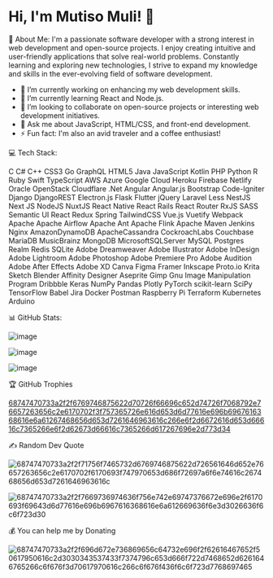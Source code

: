 # Hi, I'm Mutiso Muli! 👋

💫 About Me:
I'm a passionate software developer with a strong interest in web development and open-source projects. I enjoy creating intuitive and user-friendly applications that solve real-world problems. Constantly learning and exploring new technologies, I strive to expand my knowledge and skills in the ever-evolving field of software development.

- 🔭 I’m currently working on enhancing my web development skills.
- 🌱 I’m currently learning React and Node.js.
- 👯 I’m looking to collaborate on open-source projects or interesting web development initiatives.
- 💬 Ask me about JavaScript, HTML/CSS, and front-end development.
- ⚡ Fun fact: I'm also an avid traveler and a coffee enthusiast!

💻 Tech Stack:

C C# C++ CSS3 Go GraphQL HTML5 Java JavaScript Kotlin PHP Python R Ruby Swift TypeScript AWS Azure Google Cloud Heroku Firebase Netlify Oracle OpenStack Cloudflare .Net Angular Angular.js Bootstrap Code-Igniter Django DjangoREST Electron.js Flask Flutter jQuery Laravel Less NestJS Next JS NodeJS NuxtJS React Native React Rails React Router RxJS SASS Semantic UI React Redux Spring TailwindCSS Vue.js Vuetify Webpack Apache Apache Airflow Apache Ant Apache Flink Apache Maven Jenkins Nginx AmazonDynamoDB ApacheCassandra CockroachLabs Couchbase MariaDB MusicBrainz MongoDB MicrosoftSQLServer MySQL Postgres Realm Redis SQLite Adobe Dreamweaver Adobe Illustrator Adobe InDesign Adobe Lightroom Adobe Photoshop Adobe Premiere Pro Adobe Audition Adobe After Effects Adobe XD Canva Figma Framer Inkscape Proto.io Krita Sketch Blender Affinity Designer Aseprite Gimp Gnu Image Manipulation Program Dribbble Keras NumPy Pandas Plotly PyTorch scikit-learn SciPy TensorFlow Babel Jira Docker Postman Raspberry Pi Terraform Kubernetes Arduino

📊 GitHub Stats:

![image](https://github.com/MutisoMuli/MutisoMuli/assets/136011037/12029c80-c8f6-4e64-9766-96bd748fc001)

![image](https://github.com/MutisoMuli/MutisoMuli/assets/136011037/60dd6c81-ea42-474b-9dc7-82b327aa3f64)

![image](https://github.com/MutisoMuli/MutisoMuli/assets/136011037/b1144969-bfcc-4fc6-8b08-d1e1d8bb2068)

🏆 GitHub Trophies

[68747470733a2f2f6769746875622d70726f66696c652d74726f7068792e76657263656c2e6170702f3f757365726e616d653d6d77616e696b6967616368616e6a61267468656d653d7261646963616c266e6f2d6672616d653d66616c7365266e6f2d62673d66616c7365266d617267696e2d773d34](https://github.com/MutisoMuli/MutisoMuli/assets/136011037/9e8eaba1-ea34-4bc7-896c-e6d0dc74b0d9)


✍️ Random Dev Quote

![68747470733a2f2f71756f7465732d6769746875622d726561646d652e76657263656c2e6170702f6170693f747970653d686f72697a6f6e74616c267468656d653d7261646963616c](https://github.com/MutisoMuli/MutisoMuli/assets/136011037/04407e59-c35e-4de2-a1a0-1e11e805eac4)

![68747470733a2f2f7669736974636f756e742e69747376672e696e2f6170693f69643d6d77616e696b6967616368616e6a612669636f6e3d3026636f6c6f723d30](https://github.com/MutisoMuli/MutisoMuli/assets/136011037/cf99894a-f86e-4cad-8647-5625c693e6d3)

💰 You can help me by Donating

![68747470733a2f2f696d672e736869656c64732e696f2f62616467652f50617950616c2d3030343537433f7374796c653d666f722d7468652d6261646765266c6f676f3d70617970616c266c6f676f436f6c6f723d7768697465](https://github.com/MutisoMuli/MutisoMuli/assets/136011037/1c1e2540-662c-4aa0-8671-7aa0d1913f16)
